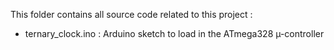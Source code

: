 This folder contains all source code related to this project :

 - ternary_clock.ino : Arduino sketch to load in the ATmega328 µ-controller


